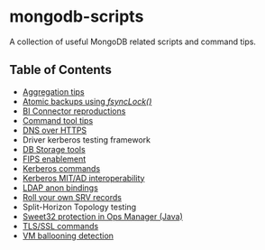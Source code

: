 # mongodb-scripts

A collection of useful MongoDB related scripts and command tips.

## Table of Contents

* [Aggregation tips](Aggregation%20tips.md)
* [Atomic backups using _fsyncLock()_](fsyncLock.md)
* [BI Connector reproductions](BI%20Connector%20reproductions.md)
* [Command tool tips](Tool%20tips.md)
* [DNS over HTTPS](DoH.md)
* Driver kerberos testing framework
* [DB Storage tools](DB%20Storage%20tools.md)
* [FIPS enablement](FIPS%20cert%20generation.md)
* [Kerberos commands](Kerberos%20CMDs.md)
* [Kerberos MIT/AD interoperability](Kerberos%20AES.md)
* [LDAP anon bindings](LDAP%20anon%20bindings.md)
* [Roll your own SRV records](Deploying%20SRV%20URI%20support.md)
* Split-Horizon Topology testing
* [Sweet32 protection in Ops Manager (Java)](Sweet32.md)
* [TLS/SSL commands](SSL%20commands.md)
* [VM ballooning detection](VM%20ballooning%20driver%20detection.md)
